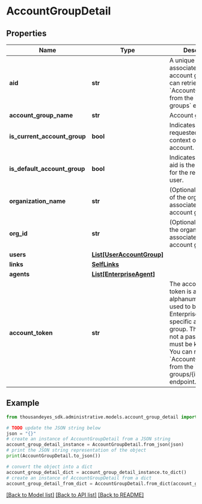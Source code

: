 # AccountGroupDetail


## Properties

Name | Type | Description | Notes
------------ | ------------- | ------------- | -------------
**aid** | **str** | A unique identifier associated with your account group. You can retrieve your &#x60;AccountGroupId&#x60; from the &#x60;/account-groups&#x60; endpoint. | [optional] 
**account_group_name** | **str** | Account group name | [optional] 
**is_current_account_group** | **bool** | Indicates whether the requested aid is the context of the current account. | [optional] 
**is_default_account_group** | **bool** | Indicates whether the aid is the default one for the requesting user. | [optional] 
**organization_name** | **str** | (Optional) The name of the organization associated with the account group. | [optional] 
**org_id** | **str** | (Optional) The ID for the organization associated with the account group. | [optional] 
**users** | [**List[UserAccountGroup]**](UserAccountGroup.md) |  | [optional] 
**links** | [**SelfLinks**](SelfLinks.md) |  | [optional] 
**agents** | [**List[EnterpriseAgent]**](EnterpriseAgent.md) |  | [optional] 
**account_token** | **str** | The account group token is an alphanumeric string used to bind an Enterprise Agent to a specific account group. This token is not a password that must be kept secret. You can retrieve your &#x60;AccountGroupToken&#x60; from the &#x60;/account-groups/{id}&#x60; endpoint. | [optional] 

## Example

```python
from thousandeyes_sdk.administrative.models.account_group_detail import AccountGroupDetail

# TODO update the JSON string below
json = "{}"
# create an instance of AccountGroupDetail from a JSON string
account_group_detail_instance = AccountGroupDetail.from_json(json)
# print the JSON string representation of the object
print(AccountGroupDetail.to_json())

# convert the object into a dict
account_group_detail_dict = account_group_detail_instance.to_dict()
# create an instance of AccountGroupDetail from a dict
account_group_detail_from_dict = AccountGroupDetail.from_dict(account_group_detail_dict)
```
[[Back to Model list]](../README.md#documentation-for-models) [[Back to API list]](../README.md#documentation-for-api-endpoints) [[Back to README]](../README.md)



